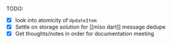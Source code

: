 
TODO:
- [x] look into atomicity of `UpdateItem`
- [x] Settle on storage solution for [[miso dart]] message dedupe
- [x] Get thoughts/notes in order for documentation meeting